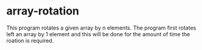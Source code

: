 # array-rotation

This program rotates a given array by n elements.
The program first rotates left an array by 1 element and this will be done for the amount of time the roation is required.

